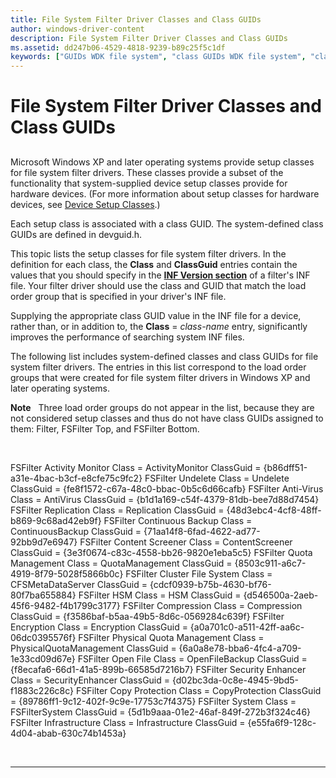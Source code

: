 ```yaml
---
title: File System Filter Driver Classes and Class GUIDs
author: windows-driver-content
description: File System Filter Driver Classes and Class GUIDs
ms.assetid: dd247b06-4529-4818-9239-b89c25f5c1df
keywords: ["GUIDs WDK file system", "class GUIDs WDK file system", "classes WDK file system", "filter drivers WDK file system , classes", "file system filter drivers WDK , classes"]
---
```


# File System Filter Driver Classes and Class GUIDs


## <span id="ddk_file_system_filter_driver_classes_and_class_guids_if"></span><span id="DDK_FILE_SYSTEM_FILTER_DRIVER_CLASSES_AND_CLASS_GUIDS_IF"></span>


Microsoft Windows XP and later operating systems provide setup classes for file system filter drivers. These classes provide a subset of the functionality that system-supplied device setup classes provide for hardware devices. (For more information about setup classes for hardware devices, see [Device Setup Classes](https://msdn.microsoft.com/library/windows/hardware/ff541509).)

Each setup class is associated with a class GUID. The system-defined class GUIDs are defined in devguid.h.

This topic lists the setup classes for file system filter drivers. In the definition for each class, the **Class** and **ClassGuid** entries contain the values that you should specify in the [**INF Version section**](https://msdn.microsoft.com/library/windows/hardware/ff547502) of a filter's INF file. Your filter driver should use the class and GUID that match the load order group that is specified in your driver's INF file.

Supplying the appropriate class GUID value in the INF file for a device, rather than, or in addition to, the **Class** = *class-name* entry, significantly improves the performance of searching system INF files.

The following list includes system-defined classes and class GUIDs for file system filter drivers. The entries in this list correspond to the load order groups that were created for file system filter drivers in Windows XP and later operating systems.

**Note**   Three load order groups do not appear in the list, because they are not considered setup classes and thus do not have class GUIDs assigned to them: Filter, FSFilter Top, and FSFilter Bottom.

 

<span id="FSFilter_Activity_Monitor"></span><span id="fsfilter_activity_monitor"></span><span id="FSFILTER_ACTIVITY_MONITOR"></span>FSFilter Activity Monitor
Class = ActivityMonitor
ClassGuid = {b86dff51-a31e-4bac-b3cf-e8cfe75c9fc2}
<span id="FSFilter_Undelete"></span><span id="fsfilter_undelete"></span><span id="FSFILTER_UNDELETE"></span>FSFilter Undelete
Class = Undelete
ClassGuid = {fe8f1572-c67a-48c0-bbac-0b5c6d66cafb}
<span id="FSFilter_Anti-Virus"></span><span id="fsfilter_anti-virus"></span><span id="FSFILTER_ANTI-VIRUS"></span>FSFilter Anti-Virus
Class = AntiVirus
ClassGuid = {b1d1a169-c54f-4379-81db-bee7d88d7454}
<span id="FSFilter_Replication"></span><span id="fsfilter_replication"></span><span id="FSFILTER_REPLICATION"></span>FSFilter Replication
Class = Replication
ClassGuid = {48d3ebc4-4cf8-48ff-b869-9c68ad42eb9f}
<span id="FSFilter_Continuous_Backup"></span><span id="fsfilter_continuous_backup"></span><span id="FSFILTER_CONTINUOUS_BACKUP"></span>FSFilter Continuous Backup
Class = ContinuousBackup
ClassGuid = {71aa14f8-6fad-4622-ad77-92bb9d7e6947}
<span id="FSFilter_Content_Screener"></span><span id="fsfilter_content_screener"></span><span id="FSFILTER_CONTENT_SCREENER"></span>FSFilter Content Screener
Class = ContentScreener
ClassGuid = {3e3f0674-c83c-4558-bb26-9820e1eba5c5}
<span id="FSFilter_Quota_Management"></span><span id="fsfilter_quota_management"></span><span id="FSFILTER_QUOTA_MANAGEMENT"></span>FSFilter Quota Management
Class = QuotaManagement
ClassGuid = {8503c911-a6c7-4919-8f79-5028f5866b0c}
<span id="FSFilter_Cluster_File_System"></span><span id="fsfilter_cluster_file_system"></span><span id="FSFILTER_CLUSTER_FILE_SYSTEM"></span>FSFilter Cluster File System
Class = CFSMetaDataServer
ClassGuid = {cdcf0939-b75b-4630-bf76-80f7ba655884}
<span id="FSFilter_HSM"></span><span id="fsfilter_hsm"></span><span id="FSFILTER_HSM"></span>FSFilter HSM
Class = HSM
ClassGuid = {d546500a-2aeb-45f6-9482-f4b1799c3177}
<span id="FSFilter_Compression"></span><span id="fsfilter_compression"></span><span id="FSFILTER_COMPRESSION"></span>FSFilter Compression
Class = Compression
ClassGuid = {f3586baf-b5aa-49b5-8d6c-0569284c639f}
<span id="FSFilter_Encryption"></span><span id="fsfilter_encryption"></span><span id="FSFILTER_ENCRYPTION"></span>FSFilter Encryption
Class = Encryption
ClassGuid = {a0a701c0-a511-42ff-aa6c-06dc0395576f}
<span id="FSFilter_Physical_Quota_Management"></span><span id="fsfilter_physical_quota_management"></span><span id="FSFILTER_PHYSICAL_QUOTA_MANAGEMENT"></span>FSFilter Physical Quota Management
Class = PhysicalQuotaManagement
ClassGuid = {6a0a8e78-bba6-4fc4-a709-1e33cd09d67e}
<span id="FSFilter_Open_File"></span><span id="fsfilter_open_file"></span><span id="FSFILTER_OPEN_FILE"></span>FSFilter Open File
Class = OpenFileBackup
ClassGuid = {f8ecafa6-66d1-41a5-899b-66585d7216b7}
<span id="FSFilter_Security_Enhancer"></span><span id="fsfilter_security_enhancer"></span><span id="FSFILTER_SECURITY_ENHANCER"></span>FSFilter Security Enhancer
Class = SecurityEnhancer
ClassGuid = {d02bc3da-0c8e-4945-9bd5-f1883c226c8c}
<span id="FSFilter_Copy_Protection"></span><span id="fsfilter_copy_protection"></span><span id="FSFILTER_COPY_PROTECTION"></span>FSFilter Copy Protection
Class = CopyProtection
ClassGuid = {89786ff1-9c12-402f-9c9e-17753c7f4375}
<span id="FSFilter_System"></span><span id="fsfilter_system"></span><span id="FSFILTER_SYSTEM"></span>FSFilter System
Class = FSFilterSystem
ClassGuid = {5d1b9aaa-01e2-46af-849f-272b3f324c46}
<span id="FSFilter_Infrastructure"></span><span id="fsfilter_infrastructure"></span><span id="FSFILTER_INFRASTRUCTURE"></span>FSFilter Infrastructure
Class = Infrastructure
ClassGuid = {e55fa6f9-128c-4d04-abab-630c74b1453a}
 

 


--------------------


